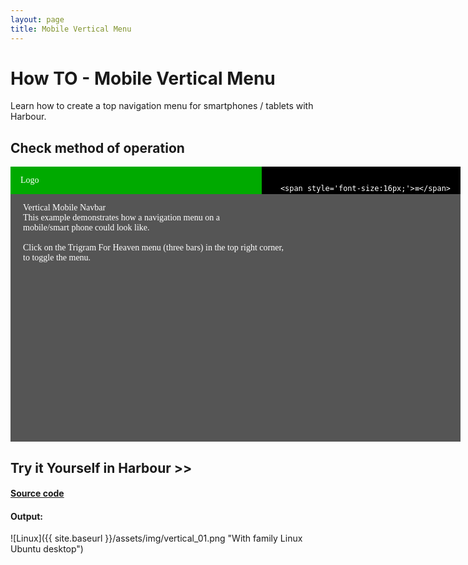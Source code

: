 ```yaml
---
layout: page
title: Mobile Vertical Menu
---
```


# How TO - Mobile Vertical Menu

Learn how to create a top navigation menu for smartphones / tablets with Harbour.

## Check method of operation

<style>

.mobile-container {
   font-family: "Consolas"; 
   width: 720px; 
   height: 440px; 
   background-color: #555; 
   color: #fff; 
}

.topnav {
   overflow: hidden; 
   background-color: #000; 
   position: relative; 
}

.topnav #myLinks {
   display: none; 
}

.topnav a {
   color: #fff; 
   padding: 14px 16px; 
   text-decoration: none; 
   display: block; 
}

.topnav a.icon {
   background: #000; 
   display: block; 
   position: absolute; 
   right: 0; 
   top: 0; 
}

.topnav a:hover {
   background-color: #aaa; 
   color: #000; 
}

.active {
   background-color: #00AA00; 
   color: #fff; 
}
</style>

<div class="mobile-container">

<div class="topnav">
   <a href="#home" class="active">Logo</a>
   <div id="myLinks">

      <a href="#news">News</a>
      <a href="#contact">Contact</a>
      <a href="#about">About</a>

   </div>
   <a href="javascript:void(0); " class="icon" onclick="myFunction()">

      <span style='font-size:16px;'>≡</span>

   </a>
</div>

<div style="padding-left:20px">
   <p>
   Vertical Mobile Navbar <br>
   This example demonstrates how a navigation menu on a <br>
   mobile/smart phone could look like.<br>
   <br>
   Click on the Trigram For Heaven menu (three bars) in the top right corner, <br>
   to toggle the menu.
   </p>
</div>

</div>

<script>
function myFunction() {
   var x = document.getElementById("myLinks"); 
   if (x.style.display === "block") {
      x.style.display = "none";
   } else {
      x.style.display = "block";
   }
}
</script>

## Try it Yourself in Harbour >>

#### [Source code](https://github.com/rjopek/howto/blob/master/src/mobileverticalmenu/vertical.prg)

#### Output:

![Linux]({{ site.baseurl }}/assets/img/vertical_01.png "With family Linux Ubuntu desktop")

